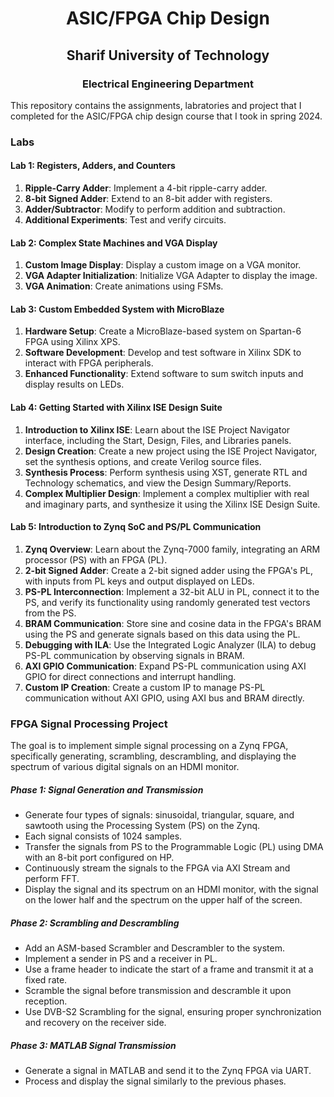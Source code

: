 <h1 align='center'> ASIC/FPGA Chip Design </h1>

<h2 align='center'> Sharif University of Technology </h2>

<h3 align='center'> Electrical Engineering Department </h3>

This repository contains the assignments, labratories and project that I completed for the ASIC/FPGA chip design course that I took in spring 2024.

### Labs

#### Lab 1: Registers, Adders, and Counters
1. **Ripple-Carry Adder**: Implement a 4-bit ripple-carry adder.
2. **8-bit Signed Adder**: Extend to an 8-bit adder with registers.
3. **Adder/Subtractor**: Modify to perform addition and subtraction.
4. **Additional Experiments**: Test and verify circuits.

#### Lab 2: Complex State Machines and VGA Display
1. **Custom Image Display**: Display a custom image on a VGA monitor.
2. **VGA Adapter Initialization**: Initialize VGA Adapter to display the image.
3. **VGA Animation**: Create animations using FSMs.

#### Lab 3: Custom Embedded System with MicroBlaze
1. **Hardware Setup**: Create a MicroBlaze-based system on Spartan-6 FPGA using Xilinx XPS.
2. **Software Development**: Develop and test software in Xilinx SDK to interact with FPGA peripherals.
3. **Enhanced Functionality**: Extend software to sum switch inputs and display results on LEDs.

#### Lab 4: Getting Started with Xilinx ISE Design Suite
1. **Introduction to Xilinx ISE**: Learn about the ISE Project Navigator interface, including the Start, Design, Files, and Libraries panels.
2. **Design Creation**: Create a new project using the ISE Project Navigator, set the synthesis options, and create Verilog source files.
3. **Synthesis Process**: Perform synthesis using XST, generate RTL and Technology schematics, and view the Design Summary/Reports.
4. **Complex Multiplier Design**: Implement a complex multiplier with real and imaginary parts, and synthesize it using the Xilinx ISE Design Suite.

#### Lab 5: Introduction to Zynq SoC and PS/PL Communication
1. **Zynq Overview**: Learn about the Zynq-7000 family, integrating an ARM processor (PS) with an FPGA (PL).
2. **2-bit Signed Adder**: Create a 2-bit signed adder using the FPGA's PL, with inputs from PL keys and output displayed on LEDs.
3. **PS-PL Interconnection**: Implement a 32-bit ALU in PL, connect it to the PS, and verify its functionality using randomly generated test vectors from the PS.
4. **BRAM Communication**: Store sine and cosine data in the FPGA's BRAM using the PS and generate signals based on this data using the PL.
5. **Debugging with ILA**: Use the Integrated Logic Analyzer (ILA) to debug PS-PL communication by observing signals in BRAM.
6. **AXI GPIO Communication**: Expand PS-PL communication using AXI GPIO for direct connections and interrupt handling.
7. **Custom IP Creation**: Create a custom IP to manage PS-PL communication without AXI GPIO, using AXI bus and BRAM directly.

### FPGA Signal Processing Project

The goal is to implement simple signal processing on a Zynq FPGA, specifically generating, scrambling, descrambling, and displaying the spectrum of various digital signals on an HDMI monitor.

##### Phase 1: Signal Generation and Transmission
- Generate four types of signals: sinusoidal, triangular, square, and sawtooth using the Processing System (PS) on the Zynq.
- Each signal consists of 1024 samples.
- Transfer the signals from PS to the Programmable Logic (PL) using DMA with an 8-bit port configured on HP.
- Continuously stream the signals to the FPGA via AXI Stream and perform FFT.
- Display the signal and its spectrum on an HDMI monitor, with the signal on the lower half and the spectrum on the upper half of the screen.

##### Phase 2: Scrambling and Descrambling
- Add an ASM-based Scrambler and Descrambler to the system.
- Implement a sender in PS and a receiver in PL.
- Use a frame header to indicate the start of a frame and transmit it at a fixed rate.
- Scramble the signal before transmission and descramble it upon reception.
- Use DVB-S2 Scrambling for the signal, ensuring proper synchronization and recovery on the receiver side.

##### Phase 3: MATLAB Signal Transmission
- Generate a signal in MATLAB and send it to the Zynq FPGA via UART.
- Process and display the signal similarly to the previous phases.

